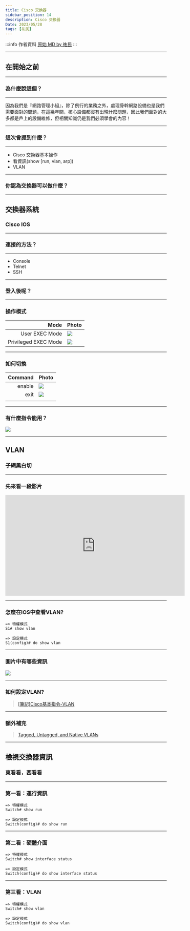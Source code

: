 ```yaml
---
title: Cisco 交換器
sidebar_position: 14
description: Cisco 交換器
Date: 2023/05/28
tags: [祐民]
---
```


:::info 作者資料
[原始 MD by 祐民](https://hackmd.io/@ji03mmy18/Hye5d9JUn)
:::

---

## 在開始之前

----

### 為什麼說這個？

----

因為我們是『網路管理小組』，除了例行的業務之外，處理骨幹網路設備也是我們需要面對的問題，在這幾年間，核心設備都沒有出現什麼問題，因此我們面對的大多都是戶上的設備維修，但相關知識仍是我們必須學會的內容！

----

### 這次會提到什麼？

----

- Cisco 交換器基本操作
- 看資訊(show [run, vlan, arp])
- VLAN

----

### 你認為交換器可以做什麼？

---

## 交換器系統
### Cisco IOS

----

### 連接的方法？

----

- Console
- Telnet
- SSH

----

### 登入後呢？

----

### 操作模式

|                 Mode | Photo                                               |
| --------------------:| --------------------------------------------------- |
|       User EXEC Mode | ![](https://hackmd.io/_uploads/HJ9fHh18n.png)  |
| Privileged EXEC Mode | ![](https://hackmd.io/_uploads/S1GESnJIn.png)  |

----

### 如何切換

| Command | Photo                                               |
| -------:| --------------------------------------------------- |
|  enable | ![](https://hackmd.io/_uploads/ryVLv3yL2.png)  |
|    exit | ![](https://hackmd.io/_uploads/SJuKP3y8n.png)  |
|         |                                                     |

----

### 有什麼指令能用？

![](https://hackmd.io/_uploads/ryQy_hkLn.png)

---

## VLAN
### 子網黑白切

----

### 先來看一段影片

<iframe width="560" height="315" src="https://www.youtube.com/embed/UKMqLrvY6eg?start=74" title="YouTube video player" frameborder="0" allow="accelerometer; autoplay; clipboard-write; encrypted-media; gyroscope; picture-in-picture; web-share" allowfullscreen></iframe>

----

### 怎麼在IOS中查看VLAN?

```
=> 特權模式
S1# show vlan

=> 設定模式
S1(config)# do show vlan
```

----

### 圖片中有哪些資訊

![](https://hackmd.io/_uploads/rkWtt_eI3.png)

----

### 如何設定VLAN?

> [[筆記]Cisco基本指令-VLAN](https://david50.pixnet.net/blog/post/45244986-%5B%E7%AD%86%E8%A8%98%5Dcisco%E5%9F%BA%E6%9C%AC%E6%8C%87%E4%BB%A4-vlan)

----

### 額外補充

> [Tagged, Untagged, and Native VLANs](https://networkdirection.net/articles/network-theory/taggeduntaggedandnativevlans/)

---

## 檢視交換器資訊
### 東看看，西看看

----

### 第一看：運行資訊

```
=> 特權模式
Switch# show run

=> 設定模式
Switch(config)# do show run
```

----

### 第二看：硬體介面

```
=> 特權模式
Switch# show interface status

=> 設定模式
Switch(config)# do show interface status
```

----

### 第三看：VLAN

```
=> 特權模式
Switch# show vlan

=> 設定模式
Switch(config)# do show vlan
```
